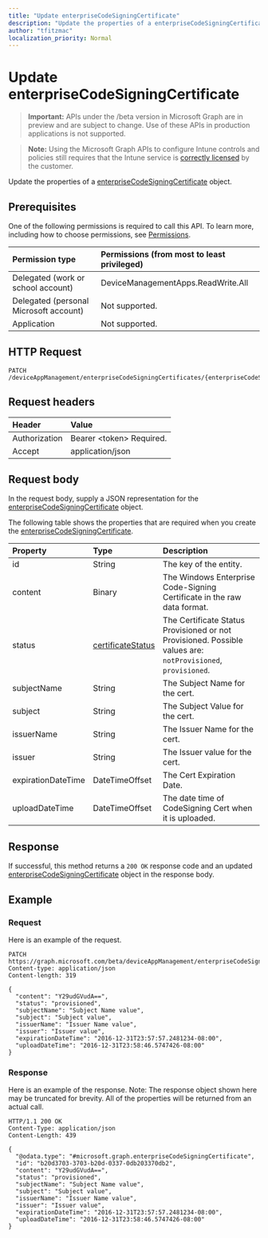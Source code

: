 ```yaml
---
title: "Update enterpriseCodeSigningCertificate"
description: "Update the properties of a enterpriseCodeSigningCertificate object."
author: "tfitzmac"
localization_priority: Normal
---
```


# Update enterpriseCodeSigningCertificate

> **Important:** APIs under the /beta version in Microsoft Graph are in preview and are subject to change. Use of these APIs in production applications is not supported.

> **Note:** Using the Microsoft Graph APIs to configure Intune controls and policies still requires that the Intune service is [correctly licensed](https://go.microsoft.com/fwlink/?linkid=839381) by the customer.

Update the properties of a [enterpriseCodeSigningCertificate](../resources/intune-apps-enterprisecodesigningcertificate.md) object.
## Prerequisites
One of the following permissions is required to call this API. To learn more, including how to choose permissions, see [Permissions](/graph/permissions-reference).

|Permission type|Permissions (from most to least privileged)|
|:---|:---|
|Delegated (work or school account)|DeviceManagementApps.ReadWrite.All|
|Delegated (personal Microsoft account)|Not supported.|
|Application|Not supported.|

## HTTP Request
<!-- {
  "blockType": "ignored"
}
-->
``` http
PATCH /deviceAppManagement/enterpriseCodeSigningCertificates/{enterpriseCodeSigningCertificateId}
```

## Request headers
|Header|Value|
|:---|:---|
|Authorization|Bearer &lt;token&gt; Required.|
|Accept|application/json|

## Request body
In the request body, supply a JSON representation for the [enterpriseCodeSigningCertificate](../resources/intune-apps-enterprisecodesigningcertificate.md) object.

The following table shows the properties that are required when you create the [enterpriseCodeSigningCertificate](../resources/intune-apps-enterprisecodesigningcertificate.md).

|Property|Type|Description|
|:---|:---|:---|
|id|String|The key of the entity.|
|content|Binary|The Windows Enterprise Code-Signing Certificate in the raw data format.|
|status|[certificateStatus](../resources/intune-apps-certificatestatus.md)|The Certificate Status Provisioned or not Provisioned. Possible values are: `notProvisioned`, `provisioned`.|
|subjectName|String|The Subject Name for the cert.|
|subject|String|The Subject Value for the cert.|
|issuerName|String|The Issuer Name for the cert.|
|issuer|String|The Issuer value for the cert.|
|expirationDateTime|DateTimeOffset|The Cert Expiration Date.|
|uploadDateTime|DateTimeOffset|The date time of CodeSigning Cert when it is uploaded.|



## Response
If successful, this method returns a `200 OK` response code and an updated [enterpriseCodeSigningCertificate](../resources/intune-apps-enterprisecodesigningcertificate.md) object in the response body.

## Example
### Request
Here is an example of the request.
``` http
PATCH https://graph.microsoft.com/beta/deviceAppManagement/enterpriseCodeSigningCertificates/{enterpriseCodeSigningCertificateId}
Content-type: application/json
Content-length: 319

{
  "content": "Y29udGVudA==",
  "status": "provisioned",
  "subjectName": "Subject Name value",
  "subject": "Subject value",
  "issuerName": "Issuer Name value",
  "issuer": "Issuer value",
  "expirationDateTime": "2016-12-31T23:57:57.2481234-08:00",
  "uploadDateTime": "2016-12-31T23:58:46.5747426-08:00"
}
```

### Response
Here is an example of the response. Note: The response object shown here may be truncated for brevity. All of the properties will be returned from an actual call.
``` http
HTTP/1.1 200 OK
Content-Type: application/json
Content-Length: 439

{
  "@odata.type": "#microsoft.graph.enterpriseCodeSigningCertificate",
  "id": "b20d3703-3703-b20d-0337-0db203370db2",
  "content": "Y29udGVudA==",
  "status": "provisioned",
  "subjectName": "Subject Name value",
  "subject": "Subject value",
  "issuerName": "Issuer Name value",
  "issuer": "Issuer value",
  "expirationDateTime": "2016-12-31T23:57:57.2481234-08:00",
  "uploadDateTime": "2016-12-31T23:58:46.5747426-08:00"
}
```





